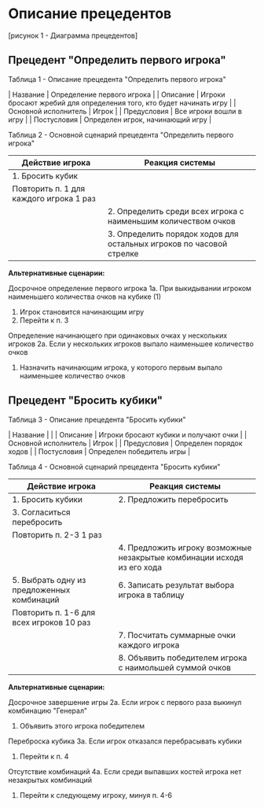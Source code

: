 # Описание прецедентов

[рисунок 1 - Диаграмма прецедентов]

## Прецедент "Определить первого игрока"

Таблица 1 - Описание прецедента "Определить первого игрока"

| Название | Определение первого игрока |
| Описание | Игроки бросают жребий для определения того, кто будет начинать игру |
| Основной исполнитель | Игрок |
| Предусловия | Все игроки вошли в игру |
| Постусловия | Определен игрок, начинающий игру |

Таблица 2 - Основной сценарий прецедента "Определить первого игрока"

| Действие игрока | Реакция системы |
| --------------- | --------------- |
| 1. Бросить кубик |  |
| Повторить п. 1 для каждого игрока 1 раз |
|  | 2. Определить среди всех игрока с наименьшим количеством очков |
|  | 3. Определить порядок ходов для остальных игроков по часовой стрелке |

**Альтернативные сценарии:**

Досрочное определение первого игрока
1а. При выкидывании игроком наименьшего количества очков на кубике (1)
  1. Игрок становится начинающим игру
  2. Перейти к п. 3

Определение начинающего при одинаковых очках у нескольких игроков
2а. Если у нескольких игроков выпало наименьшее количество очков
  1. Назначить начинающим игрока, у которого первым выпало наименьшее количество очков

## Прецедент "Бросить кубики"

Таблица 3 - Описание прецедента "Бросить кубики"

| Название |  |
| Описание | Игроки бросают кубики и получают очки |
| Основной исполнитель | Игрок |
| Предусловия | Определен порядок ходов |
| Постусловия | Определен победитель игры |

Таблица 4 - Основной сценарий прецедента "Бросить кубики"

| Действие игрока | Реакция системы |
| --------------- | --------------- |
| 1. Бросить кубики | 2. Предложить перебросить |
| 3. Согласиться перебросить |  |
| Повторить п. 2-3 1 раз |
|  | 4. Предложить игроку возможные незакрытые комбинации исходя из его хода |
| 5. Выбрать одну из предложенных комбинаций | 6. Записать результат выбора игрока в таблицу |
| Повторить п. 1-6 для всех игроков 10 раз |
|  | 7. Посчитать суммарные очки каждого игрока |
|  | 8. Объявить победителем игрока с наимольшей суммой очков |

**Альтернативные сценарии:**

Досрочное завершение игры
2а. Если игрок с первого раза выкинул комбинацию "Генерал"
  1. Объявить этого игрока победителем

Переброска кубика
3а. Если игрок отказался перебрасывать кубики
  1. Перейти к п. 4

Отсутствие комбинаций
4а. Если среди выпавших костей игрока нет незакрытых комбинаций
  1. Перейти к следующему игроку, минуя п. 4-6


